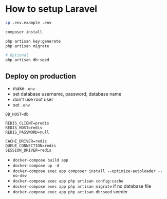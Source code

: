 
# How to setup Laravel

```bash
cp .env.example .env
```

```bash
composer install
```

```bash
php artisan key:generate
php artisan migrate
```

```bash
# Optional
php artisan db:seed
```

## Deploy on production

- make `.env`
- set database username, password, database name
- don't use root user
- set `.env`

```dotenv
DB_HOST=db

REDIS_CLIENT=predis
REDIS_HOST=redis
REDIS_PASSWORD=null

CACHE_DRIVER=redis
QUEUE_CONNECTION=redis
SESSION_DRIVER=redis
```

- `docker-compose build app`
- `docker-compose up -d`
- `docker-compose exec app composer install --optimize-autoloader --no-dev`
- `docker-compose exec app php artisan config:cache`
- `docker-compose exec app php artisan migrate` if no database file
- `docker-compose exec app php artisan db:seed` seeder
